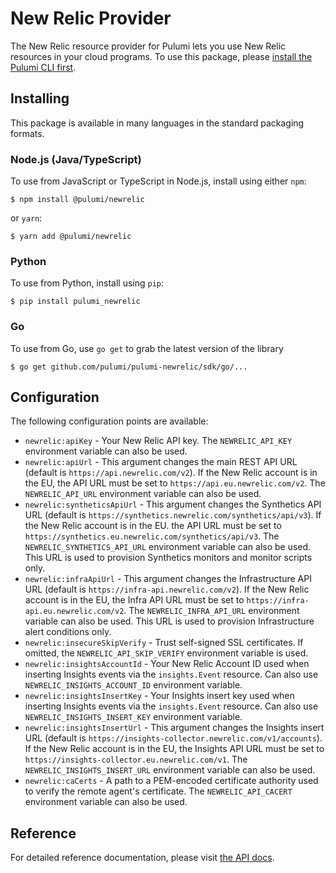 # New Relic Provider

The New Relic resource provider for Pulumi lets you use New Relic resources in your cloud programs.
To use this package, please [install the Pulumi CLI first][1].

## Installing

This package is available in many languages in the standard packaging formats.

### Node.js (Java/TypeScript)

To use from JavaScript or TypeScript in Node.js, install using either `npm`:

    $ npm install @pulumi/newrelic

or `yarn`:

    $ yarn add @pulumi/newrelic

### Python

To use from Python, install using `pip`:

    $ pip install pulumi_newrelic

### Go

To use from Go, use `go get` to grab the latest version of the library

    $ go get github.com/pulumi/pulumi-newrelic/sdk/go/...
    
## Configuration

The following configuration points are available:

- `newrelic:apiKey` - Your New Relic API key. The `NEWRELIC_API_KEY` environment variable can also be used.
- `newrelic:apiUrl` - This argument changes the main REST API URL (default is `https://api.newrelic.com/v2`). If the New
  Relic account is in the EU, the API URL must be set to `https://api.eu.newrelic.com/v2`. The `NEWRELIC_API_URL` environment
  variable can also be used.
- `newrelic:syntheticsApiUrl` - This argument changes the Synthetics API URL (default is `https://synthetics.newrelic.com/synthetics/api/v3`).
  If the New Relic account is in the EU. the API URL must be set to `https://synthetics.eu.newrelic.com/synthetics/api/v3`.
  The `NEWRELIC_SYNTHETICS_API_URL` environment variable can also be used. This URL is used to provision Synthetics monitors
  and monitor scripts only.
- `newrelic:infraApiUrl` - This argument changes the Infrastructure API URL (default is `https://infra-api.newrelic.com/v2`).
  If the New Relic account is in the EU, the Infra API URL must be set to `https://infra-api.eu.newrelic.com/v2`. The
  `NEWRELIC_INFRA_API_URL` environment variable can also be used. This URL is used to provision Infrastructure alert conditions only.
- `newrelic:insecureSkipVerify` - Trust self-signed SSL certificates. If omitted, the `NEWRELIC_API_SKIP_VERIFY` environment
  variable is used.
- `newrelic:insightsAccountId` - Your New Relic Account ID used when inserting Insights events via the `insights.Event` resource.
  Can also use `NEWRELIC_INSIGHTS_ACCOUNT_ID` environment variable.
- `newrelic:insightsInsertKey` - Your Insights insert key used when inserting Insights events via the `insights.Event` resource.
  Can also use `NEWRELIC_INSIGHTS_INSERT_KEY` environment variable.
- `newrelic:insightsInsertUrl` - This argument changes the Insights insert URL (default is `https://insights-collector.newrelic.com/v1/accounts`).
  If the New Relic account is in the EU, the Insights API URL must be set to `https://insights-collector.eu.newrelic.com/v1`. 
  The `NEWRELIC_INSIGHTS_INSERT_URL` environment variable can also be used.
- `newrelic:caCerts` - A path to a PEM-encoded certificate authority used to verify the remote agent's certificate. The
  `NEWRELIC_API_CACERT` environment variable can also be used.

## Reference

For detailed reference documentation, please visit [the API docs][2].


[1]: https://pulumi.io
[2]: https://pulumi.io/reference/pkg/nodejs/@pulumi/newrelic/index.html
